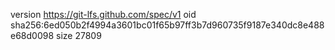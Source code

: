 version https://git-lfs.github.com/spec/v1
oid sha256:6ed050b2f4994a3601bc01f65b97ff3b7d960735f9187e340dc8e488e68d0098
size 27809
